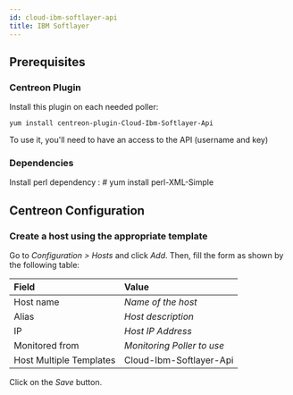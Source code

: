```yaml
---
id: cloud-ibm-softlayer-api
title: IBM Softlayer
---
```


## Prerequisites

### Centreon Plugin

Install this plugin on each needed poller:

``` shell
yum install centreon-plugin-Cloud-Ibm-Softlayer-Api
```

To use it, you'll need to have an access to the API (username and key)

### Dependencies

Install perl dependency : \# yum install perl-XML-Simple

## Centreon Configuration

### Create a host using the appropriate template

Go to *Configuration \> Hosts* and click *Add*. Then, fill the form as shown by
the following table:

| Field                                | Value                      |
| :----------------------------------- | :------------------------- |
| Host name                            | *Name of the host*         |
| Alias                                | *Host description*         |
| IP                                   | *Host IP Address*          |
| Monitored from                       | *Monitoring Poller to use* |
| Host Multiple Templates              | Cloud-Ibm-Softlayer-Api    |

Click on the *Save* button.
